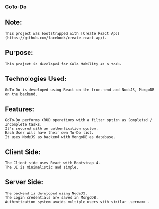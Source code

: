 ### GoTo-Do

## Note:
    This project was bootstrapped with [Create React App](https://github.com/facebook/create-react-app).

## Purpose:
    This project is developed for GoTo Mobility as a task.

## Technologies Used:
    GoTo-Do is developed using React on the front-end and NodeJS, MongoDB on the backend.

## Features:
    GoTo-Do performs CRUD operations with a filter option as Completed / Incomplete tasks. 
    It's secured with an authentication system.
    Each User will have their own To-Do list.
    It uses NodeJS as backend with MongoDB as database.
    
## Client Side:
    The Client side uses React with Bootstrap 4.
    The UI is minimalistic and simple.

## Server Side:
    The backend is developed using NodeJS.
    The Login credentials are saved in MongoDB.
    Authentication system avoids multiple users with similar username .

